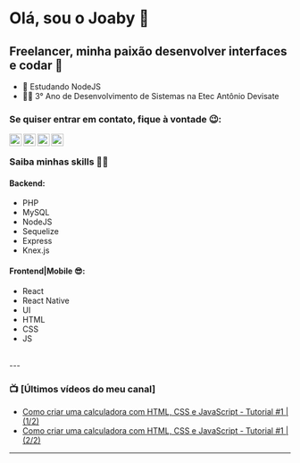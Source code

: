 # Olá, sou o Joaby 👋
## Freelancer, minha paixão desenvolver interfaces e codar 🥰
- 🚀 Estudando NodeJS 
- 👨‍💻 3° Ano de Desenvolvimento de Sistemas na Etec Antônio Devisate

### Se quiser entrar em contato, fique à vontade 😉:

[<img align="left" alt="codeSTACKr | YouTube" width="22px" src="https://cdn.jsdelivr.net/npm/simple-icons@v3/icons/youtube.svg" />][youtube]
[<img align="left" alt="codeSTACKr | Twitter" width="22px" src="https://cdn.jsdelivr.net/npm/simple-icons@v3/icons/twitter.svg" />][twitter]
[<img align="left" alt="codeSTACKr | LinkedIn" width="22px" src="https://cdn.jsdelivr.net/npm/simple-icons@v3/icons/linkedin.svg" />][linkedin]
[<img align="left" alt="codeSTACKr | Instagram" width="22px" src="https://cdn.jsdelivr.net/npm/simple-icons@v3/icons/instagram.svg" />][instagram]

<br />

### Saiba minhas skills 🐱‍👤
#### Backend:
- PHP
- MySQL
- NodeJS
- Sequelize
- Express
- Knex.js


#### Frontend|Mobile 😎:
- React
- React Native
- UI
- HTML
- CSS
- JS

<br />
---

### 📺 [Últimos vídeos do meu canal]
<!-- YOUTUBE:START -->
- [Como criar uma calculadora com HTML, CSS e JavaScript - Tutorial #1 | (1/2)](https://www.youtube.com/watch?v=Jbv9AQDdVZ4)
- [Como criar uma calculadora com HTML, CSS e JavaScript - Tutorial #1 | (2/2)](https://www.youtube.com/watch?v=QwVt1wm7wRs)
<!-- YOUTUBE:END -->

---


[twitter]: https://twitter.com/BigmanTrets
[youtube]: https://www.youtube.com/channel/UCT1LR0-Qqr8hML9EtnPsuTQ?
[instagram]: https://www.instagram.com/little_joaby/
[linkedin]: https://www.linkedin.com/in/joaby-oliveira-088423195/
[image]: https://unsplash.com/photos/5Xwaj9gaR0g

